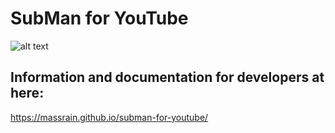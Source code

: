 # SubMan for YouTube

![alt text](http://fs1.directupload.net/images/181013/ironqgaq.jpg)


## Information and documentation for developers at here:

https://massrain.github.io/subman-for-youtube/
